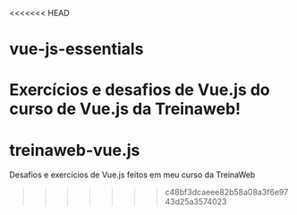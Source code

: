 <<<<<<< HEAD
# vue-js-essentials
Exercícios e desafios de Vue.js do curso de Vue.js da Treinaweb!
=======
# treinaweb-vue.js
Desafios e exercícios de Vue.js feitos em meu curso da TreinaWeb
>>>>>>> c48bf3dcaeee82b58a08a3f6e9743d25a3574023
